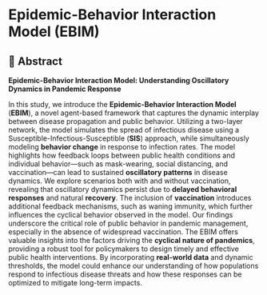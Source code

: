 # Epidemic-Behavior Interaction Model (EBIM)

## 📄 Abstract
**Epidemic-Behavior Interaction Model: Understanding Oscillatory Dynamics in Pandemic Response**

In this study, we introduce the **Epidemic-Behavior Interaction Model** (**EBIM**), a novel agent-based framework that captures the dynamic interplay between disease propagation and public behavior. Utilizing a two-layer network, the model simulates the spread of infectious disease using a Susceptible-Infectious-Susceptible (**SIS**) approach, while simultaneously modeling **behavior change** in response to infection rates. The model highlights how feedback loops between public health conditions and individual behavior—such as mask-wearing, social distancing, and vaccination—can lead to sustained **oscillatory patterns** in disease dynamics. We explore scenarios both with and without vaccination, revealing that oscillatory dynamics persist due to **delayed behavioral responses** and natural **recovery**. The inclusion of **vaccination** introduces additional feedback mechanisms, such as waning immunity, which further influences the cyclical behavior observed in the model. Our findings underscore the critical role of public behavior in pandemic management, especially in the absence of widespread vaccination. The EBIM offers valuable insights into the factors driving the **cyclical nature of pandemics**, providing a robust tool for policymakers to design timely and effective public health interventions. By incorporating **real-world data** and dynamic thresholds, the model could enhance our understanding of how populations respond to infectious disease threats and how these responses can be optimized to mitigate long-term impacts.